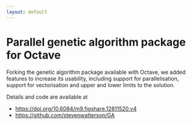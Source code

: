 ```yaml
---
layout: default
---
```


# Parallel genetic algorithm package for Octave

Forking the genetic algorithm package available with Octave, we added features to increase its usability, including support for parallelisation, support for vectorisation and upper and lower limits to the solution. 

Details and code are available at 
- https://doi.org/10.6084/m9.figshare.12811520.v4
- https://github.com/stevenwatterson/GA
